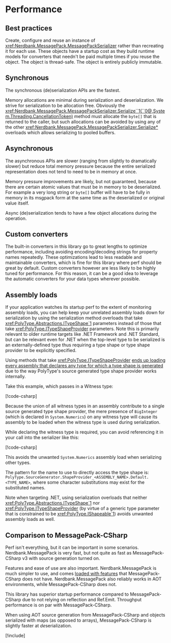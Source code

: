 # Performance

## Best practices

Create, configure and reuse an instance of <xref:Nerdbank.MessagePack.MessagePackSerializer> rather than recreating it for each use.
These objects have a startup cost as they build runtime models for converters that needn't be paid multiple times if you reuse the object.
The object is thread-safe.
The object is entirely publicly immutable.

## Synchronous

The synchronous (de)serialization APIs are the fastest.

Memory allocations are minimal during serialization and deserialization.
We strive for serialization to be allocation free.
Obviously the <xref:Nerdbank.MessagePack.MessagePackSerializer.Serialize``1(``0@,System.Threading.CancellationToken)> method must allocate the `byte[]` that is returned to the caller, but such allocations can be avoided by using any of the other <xref:Nerdbank.MessagePack.MessagePackSerializer.Serialize*> overloads which allows serializing to pooled buffers.

## Asynchronous

The asynchronous APIs are slower (ranging from slightly to dramatically slower) but reduce total memory pressure because the entire serialized representation does not tend to need to be in memory at once.

Memory pressure improvements are likely, but not guaranteed, because there are certain atomic values that must be in memory to be deserialized.
For example a very long string or `byte[]` buffer will have to be fully in memory in its msgpack form at the same time as the deserialized or original value itself.

Async (de)serialization tends to have a few object allocations during the operation.

## Custom converters

The built-in converters in this library go to great lengths to optimize performance, including avoiding encoding/decoding strings for property names repeatedly.
These optimizations lead to less readable and maintainable converters, which is fine for this library where perf should be great by default.
Custom converters however are less likely to be highly tuned for performance.
For this reason, it can be a good idea to leverage the automatic converters for your data types wherever possible.

## Assembly loads

If your application watches its startup perf to the extent of monitoring assembly loads, you can help keep your unrelated assembly loads down for serialization by using the serialization method overloads that take <xref:PolyType.Abstractions.ITypeShape`1> parameters instead of those that take <xref:PolyType.ITypeShapeProvider> parameters.
Note this is primarily relevant to older runtime targets like .NET Framework and .NET Standard, but can be relevant even for .NET when the top-level type to be serialized is an externally-defined type thus requiring a type shape or type shape provider to be explicitly specified.

Using methods that take <xref:PolyType.ITypeShapeProvider> [ends up loading every assembly that declares any type for which a type shape is generated](https://github.com/eiriktsarpalis/PolyType/issues/252) due to the way PolyType's source generated type shape provider works internally.

Take this example, which passes in a Witness type:

[!code-csharp[](../../samples/cs/Performance.cs#LoadsTooMany)]

Because the union of all witness types in an assembly contribute to a single source generated type shape provider, the mere presence of `BigInteger` (which is declared in `System.Numerics`) on any witness type will cause its assembly to be loaded when the witness type is used during serialization.

While declaring the witness type is required, you can avoid referencing it in your call into the serializer like this:

[!code-csharp[](../../samples/cs/Performance.cs#LoadsJustRight)]

This avoids the unwanted `System.Numerics` assembly load when serializing other types.

The pattern for the name to use to directly access the type shape is: `PolyType.SourceGenerator.ShapeProvider_<ASSEMBLY_NAME>.Default.<TYPE_NAME>`, where some character substitutions may exist for the substituted names.

Note when targeting .NET, using serialization overloads that neither <xref:PolyType.Abstractions.ITypeShape`1> nor <xref:PolyType.ITypeShapeProvider> (by virtue of a generic type parameter that is constrained to be <xref:PolyType.IShapeable`1>) avoids unwanted assembly loads as well.

## Comparison to MessagePack-CSharp

Perf isn't everything, but it can be important in some scenarios.
Nerdbank.MessagePack is very fast, but not quite as fast as MessagePack-CSharp v3 with source generation turned on.

Features and ease of use are also important.
Nerdbank.MessagePack is much simpler to use, and comes [loaded with features](features.md#feature-comparison) that MessagePack-CSharp does not have.
Nerdbank.MessagePack also reliably works in AOT environments, while MessagePack-CSharp does not.

This library has superior startup performance compared to MessagePack-CSharp due to not relying on reflection and Ref.Emit.
Throughput performance is on par with MessagePack-CSharp.

When using AOT source generation from MessagePack-CSharp and objects serialized with maps (as opposed to arrays), MessagePack-CSharp is slightly faster at *de*serialization.

[!include[](../includes/perf.md)]
